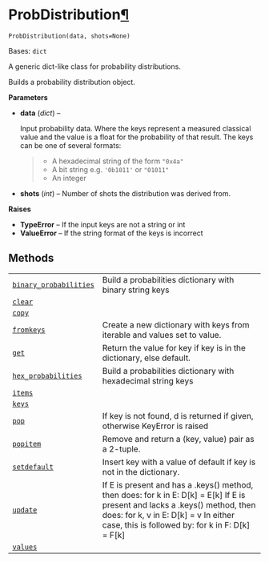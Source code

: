 # ProbDistribution[¶](#probdistribution "Permalink to this headline")

<span id="undefined" />

`ProbDistribution(data, shots=None)`

Bases: `dict`

A generic dict-like class for probability distributions.

Builds a probability distribution object.

**Parameters**

*   **data** (*dict*) –

    Input probability data. Where the keys represent a measured classical value and the value is a float for the probability of that result. The keys can be one of several formats:

    > *   A hexadecimal string of the form `"0x4a"`
    > *   A bit string e.g. `'0b1011'` or `"01011"`
    > *   An integer

*   **shots** (*int*) – Number of shots the distribution was derived from.

**Raises**

*   **TypeError** – If the input keys are not a string or int
*   **ValueError** – If the string format of the keys is incorrect

## Methods

|                                                                                                                                                                                         |                                                                                                                                                                                                                               |
| --------------------------------------------------------------------------------------------------------------------------------------------------------------------------------------- | ----------------------------------------------------------------------------------------------------------------------------------------------------------------------------------------------------------------------------- |
| [`binary_probabilities`](qiskit.result.ProbDistribution.binary_probabilities#qiskit.result.ProbDistribution.binary_probabilities "qiskit.result.ProbDistribution.binary_probabilities") | Build a probabilities dictionary with binary string keys                                                                                                                                                                      |
| [`clear`](qiskit.result.ProbDistribution.clear#qiskit.result.ProbDistribution.clear "qiskit.result.ProbDistribution.clear")                                                             |                                                                                                                                                                                                                               |
| [`copy`](qiskit.result.ProbDistribution.copy#qiskit.result.ProbDistribution.copy "qiskit.result.ProbDistribution.copy")                                                                 |                                                                                                                                                                                                                               |
| [`fromkeys`](qiskit.result.ProbDistribution.fromkeys#qiskit.result.ProbDistribution.fromkeys "qiskit.result.ProbDistribution.fromkeys")                                                 | Create a new dictionary with keys from iterable and values set to value.                                                                                                                                                      |
| [`get`](qiskit.result.ProbDistribution.get#qiskit.result.ProbDistribution.get "qiskit.result.ProbDistribution.get")                                                                     | Return the value for key if key is in the dictionary, else default.                                                                                                                                                           |
| [`hex_probabilities`](qiskit.result.ProbDistribution.hex_probabilities#qiskit.result.ProbDistribution.hex_probabilities "qiskit.result.ProbDistribution.hex_probabilities")             | Build a probabilities dictionary with hexadecimal string keys                                                                                                                                                                 |
| [`items`](qiskit.result.ProbDistribution.items#qiskit.result.ProbDistribution.items "qiskit.result.ProbDistribution.items")                                                             |                                                                                                                                                                                                                               |
| [`keys`](qiskit.result.ProbDistribution.keys#qiskit.result.ProbDistribution.keys "qiskit.result.ProbDistribution.keys")                                                                 |                                                                                                                                                                                                                               |
| [`pop`](qiskit.result.ProbDistribution.pop#qiskit.result.ProbDistribution.pop "qiskit.result.ProbDistribution.pop")                                                                     | If key is not found, d is returned if given, otherwise KeyError is raised                                                                                                                                                     |
| [`popitem`](qiskit.result.ProbDistribution.popitem#qiskit.result.ProbDistribution.popitem "qiskit.result.ProbDistribution.popitem")                                                     | Remove and return a (key, value) pair as a 2-tuple.                                                                                                                                                                           |
| [`setdefault`](qiskit.result.ProbDistribution.setdefault#qiskit.result.ProbDistribution.setdefault "qiskit.result.ProbDistribution.setdefault")                                         | Insert key with a value of default if key is not in the dictionary.                                                                                                                                                           |
| [`update`](qiskit.result.ProbDistribution.update#qiskit.result.ProbDistribution.update "qiskit.result.ProbDistribution.update")                                                         | If E is present and has a .keys() method, then does: for k in E: D\[k] = E\[k] If E is present and lacks a .keys() method, then does: for k, v in E: D\[k] = v In either case, this is followed by: for k in F: D\[k] = F\[k] |
| [`values`](qiskit.result.ProbDistribution.values#qiskit.result.ProbDistribution.values "qiskit.result.ProbDistribution.values")                                                         |                                                                                                                                                                                                                               |

